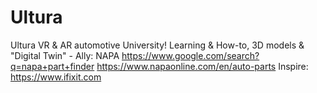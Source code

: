 # Ultura
Ultura VR &amp; AR automotive University! Learning &amp; How-to, 3D models &amp; "Digital Twin"  - Ally: NAPA https://www.google.com/search?q=napa+part+finder https://www.napaonline.com/en/auto-parts Inspire: https://www.ifixit.com
